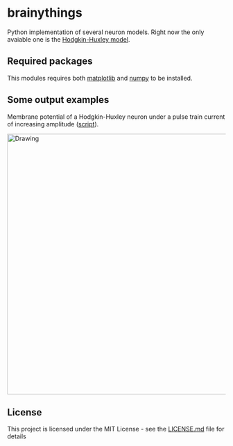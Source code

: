 # brainythings
 
Python implementation of several neuron models. Right now the only avaiable one is the [Hodgkin-Huxley model](https://en.wikipedia.org/wiki/Hodgkin%E2%80%93Huxley_model).

## Required packages

This modules requires both [matplotlib](https://matplotlib.org/) and [numpy](http://www.numpy.org/) to be installed.


## Some output examples

Membrane potential of a Hodgkin-Huxley neuron under a pulse train current of increasing amplitude ([script](https://github.com/ruhugu/brainythings/blob/master/scripts/trainI.py)).

<img src="https://raw.githubusercontent.com/ruhugu/brainythings/master/output_examples/Itrain0.0-10.0_HH.png" alt="Drawing" width="600"/>

## License

This project is licensed under the MIT License - see the [LICENSE.md](LICENSE.md) file for details
